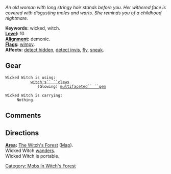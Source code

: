 *An old woman with long stringy hair stands before you. Her withered
face is covered with disgusting moles and warts. She reminds you of a
childhood nightmare.*

**Keywords:** wicked, witch.  
**[Level](Level.md "wikilink"):** 10.  
**[Alignment](Alignment.md "wikilink"):** demonic.  
**[Flags](:Category:_Mob_Types.md "wikilink"):**
[wimpy](Wimpy_Mobs.md "wikilink").  
**Affects:** [detect hidden](Detect_Hidden.md "wikilink"), [detect
invis](Detect_Invis.md "wikilink"), [fly](Fly.md "wikilink"),
[sneak](Sneak.md "wikilink").  

## Gear

`Wicked Witch is using:`  
<wielded>`           `[`witch's`` ``claws`](Witch's_Claws.md "wikilink")  
<held>`              (Glowing) `[`multifaceted`` ``gem`](Multifaceted_Gem.md "wikilink")

`Wicked Witch is carrying:`  
`     Nothing.`

## Comments

## Directions

**[Area](:Category:_Areas.md "wikilink"):** [The Witch's
Forest](:Category:_Witch's_Forest.md "wikilink")
([Map](Witch's_Forest_Map.md "wikilink")).  
Wicked Witch [wanders](Wandering_Mobs.md "wikilink").  
Wicked Witch is portable.  

[Category: Mobs In Witch's
Forest](Category:_Mobs_In_Witch's_Forest "wikilink")
